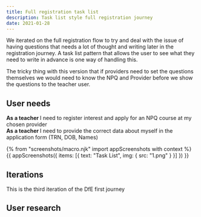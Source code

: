 ```yaml
---
title: Full registration task list
description: Task list style full registration journey
date: 2021-01-28
---
```

We iterated on the full registration flow to try and deal with the issue of having questions that needs a lot of thought and writing later in the registration journey. A task list pattern that allows the user to see what they need to write in advance is one way of handling this.

The tricky thing with this version that if providers need to set the questions themselves we would need to know the NPQ and Provider before we show the  questions to the teacher user. 


## User needs

<b>As a teacher </b>
I need to register interest and apply for an NPQ course at my chosen provider<br />
<b>As a teacher </b> 
I need to provide the correct data about myself in the application form (TRN, DOB, Names)

{% from "screenshots/macro.njk" import appScreenshots with context %}
{{ appScreenshots({
  items: [{
      text: "Task List",
      img: { src: "1.png" }
    }]
}) }}


## Iterations
This is the third iteration of the DfE first journey

## User research